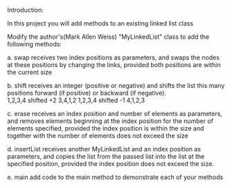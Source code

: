 Introduction:

In this project you will add methods to an existing linked list class

   Modify the author's(Mark Allen Weiss) "MyLinkedList" class to add the following methods:

   a.  swap
        receives two index positions as parameters, and swaps the nodes at
        these positions by changing the links, provided both positions are 
        within the current size

   b.  shift
        receives an integer (positive or negative) and shifts the list this
        many positions forward (if positive) or backward (if negative).  
           1,2,3,4    shifted +2    3,4,1,2
           1,2,3,4    shifted -1    4,1,2,3

   c.  erase 
        receives an index position and number of elements as parameters, and
        removes elements beginning at the index position for the number of 
        elements specified, provided the index position is within the size
        and together with the number of elements does not exceed the size

   d.  insertList
        receives another MyLinkedList and an index position as parameters, and 
        copies the list from the passed list into the list at the specified
        position, provided the index position does not exceed the size.

   e.  main
        add code to the main method to demonstrate each of your methods